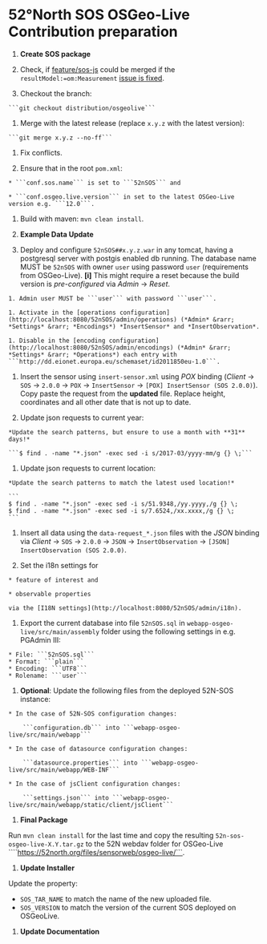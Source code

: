 # 52°North SOS OSGeo-Live Contribution preparation

1. **Create SOS package**

  1. Check, if [feature/sos-js](https://github.com/EHJ-52n/SOS/tree/feature/sos-js) could be merged if the ```resultModel:=om:Measurement``` [issue is fixed](https://github.com/52North/SOS/pull/429).

  1. Checkout the branch:

    ```git checkout distribution/osgeolive```

  1. Merge with the latest release (replace ```x.y.z``` with the latest version):

    ```git merge x.y.z --no-ff```

  1. Fix conflicts.

  1. Ensure that in the root ```pom.xml```:

    * ```conf.sos.name``` is set to ```52nSOS``` and

    * ```conf.osgeo.live.version``` in set to the latest OSGeo-Live version e.g. ```12.0```.

  1. Build with maven: ```mvn clean install```.

1. **Example Data Update**

  1. Deploy and configure ```52nSOS##x.y.z.war``` in any tomcat, having a postgresql server with postgis enabled db running. The database name MUST be ```52nSOS``` with owner ```user``` using password ```user``` (requirements from OSGeo-Live). **[i]** This might require a reset because the build version is *pre-configured* via *Admin* &rarr; *Reset*.

    1. Admin user MUST be ```user``` with password ```user```.

    1. Activate in the [operations configuration](http://localhost:8080/52nSOS/admin/operations) (*Admin* &rarr; *Settings* &rarr; *Encodings*) *InsertSensor* and *InsertObservation*.

    1. Disable in the [encoding configuration](http://localhost:8080/52nSOS/admin/encodings) (*Admin* &rarr; *Settings* &rarr; *Operations*) each entry with ```http://dd.eionet.europa.eu/schemaset/id2011850eu-1.0```.

  1. Insert the sensor using ```insert-sensor.xml``` using *POX* binding (*Client* &rarr; `SOS` &rarr; `2.0.0` &rarr; `POX` &rarr; `InsertSensor` &rarr; `[POX] InsertSensor (SOS 2.0.0)`). Copy paste the request from the **updated** file. Replace height, coordinates and all other date that is not up to date.

  1. Update json requests to current year:

    *Update the search patterns, but ensure to use a month with **31** days!*

    ```$ find . -name "*.json" -exec sed -i s/2017-03/yyyy-mm/g {} \;```

  1. Update json requests to current location:

    *Update the search patterns to match the latest used location!*

    ```
    $ find . -name "*.json" -exec sed -i s/51.9348,/yy.yyyy,/g {} \;
    $ find . -name "*.json" -exec sed -i s/7.6524,/xx.xxxx,/g {} \;
    ```

  1. Insert all data using the ```data-request_*.json``` files with the *JSON* binding via *Client* &rarr; `SOS` &rarr; `2.0.0` &rarr; `JSON` &rarr; `InsertObservation` &rarr; `[JSON] InsertObservation (SOS 2.0.0)`.

  1. Set the i18n settings for

    * feature of interest and

    * observable properties

    via the [I18N settings](http://localhost:8080/52nSOS/admin/i18n).

  1. Export the current database into file ```52nSOS.sql``` in ```webapp-osgeo-live/src/main/assembly``` folder using the following settings in e.g. PGAdmin III:

    * File: ```52nSOS.sql```
    * Format: ```plain```
    * Encoding: ```UTF8```
    * Rolename: ```user```

  1. **Optional**: Update the following files from the deployed 52N-SOS instance:

    * In the case of 52N-SOS configuration changes:

        ```configuration.db``` into ```webapp-osgeo-live/src/main/webapp```

    * In the case of datasource configuration changes:

        ```datasource.properties``` into ```webapp-osgeo-live/src/main/webapp/WEB-INF```

    * In the case of jsClient configuration changes:

        ```settings.json``` into ```webapp-osgeo-live/src/main/webapp/static/client/jsClient```

1. **Final Package**

  Run ```mvn clean install``` for the last time and copy the resulting ```52n-sos-osgeo-live-X.Y.tar.gz``` to the 52N webdav folder for OSGeo-Live ````https://52north.org/files/sensorweb/osgeo-live/```.

1. **Update Installer**

  Update the property:

  - `SOS_TAR_NAME` to match the name of the new uploaded file.
  - `SOS_VERSION` to match the version of the current SOS deployed on OSGeoLive.

1. **Update Documentation**
